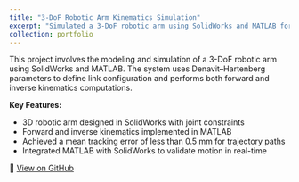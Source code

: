 ```yaml
---
title: "3-DoF Robotic Arm Kinematics Simulation"
excerpt: "Simulated a 3-DoF robotic arm using SolidWorks and MATLAB for trajectory tracking and motion validation<br/><img src='/images/3DoF Robot isometric view.PNG' width='500' height='300'>"
collection: portfolio
---
```


This project involves the modeling and simulation of a 3-DoF robotic arm using SolidWorks and MATLAB. The system uses Denavit–Hartenberg parameters to define link configuration and performs both forward and inverse kinematics computations.

**Key Features:**
- 3D robotic arm designed in SolidWorks with joint constraints  
- Forward and inverse kinematics implemented in MATLAB  
- Achieved a mean tracking error of less than 0.5 mm for trajectory paths  
- Integrated MATLAB with SolidWorks to validate motion in real-time  

🔗 [View on GitHub](https://github.com/JigyanshuPati/3-DoF-Robotic-Arm-Kinematics-Simulation)